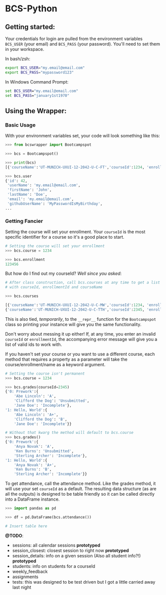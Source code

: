 # BCS-Python

## Getting started:

Your credentials for login are pulled from the environment variables `BCS_USER` (your email) and `BCS_PASS` (your password). You'll need to set them in your workspace.

In bash/zsh:

```bash
export BCS_USER="my.email@email.com"
export BCS_PASS="mypassword123"
```

In Windows Command Prompt:

```cmd
set BCS_USER="my.email@email.com"
set BCS_PASS="january1st1970"
```

## Using the Wrapper:

### Basic Usage

With your environment variables set, your code will look something like this:

```python
>>> from bcswrapper import Bootcampspot

>>> bcs = Bootcampspot()

>>> print(bcs)
[{'courseName':'UT-MUNICH-UXUI-12-2042-U-C-FT','courseId':1234, 'enrollmentId': 123456}]

>>> bcs.user
{'id': 42,
 'userName': 'my.email@email.com',
 'firstName': 'John',
 'lastName': 'Doe',
 'email': 'my.email@email.com',
 'githubUserName': 'MyPasswordIsMyBirthday',
...
```

### Getting Fancier

Setting the course will set your enrollment. Your `courseId` is the most specific identifier for a course so it's a good place to start.

```python
# Setting the course will set your enrollment
>>> bcs.course = 1234

>>> bcs.enrollment
123456
```

But how do I find out my courseId? _Well since you asked_:

```python
# After class construction, call bcs.courses at any time to get a list of records
# with courseId, enrollmentId and courseName

>>> bcs.courses

[{'courseName':'UT-MUNICH-UXUI-12-2042-U-C-MW','courseId':1234, 'enrollmentId': 123456},
{'courseName':'UT-MUNICH-UXUI-12-2042-U-C-TTH','courseId':2345, 'enrollmentId': 234567}]
```

This is also tied, _temporarily_, to the `__repr__` function for the `Bootcampspot` class so printing your instance will give you the same functionality.

Don't worry about messing it up either! If, at any time, you enter an invalid `courseId` or `enrollmentId`, the accompanying error message will give you a list of valid ids to work with.

If you haven't set your course or you want to use a different course, each method that requires a property as a parameter will take the course/enrollment/name as a keyword argument.

```python
# Setting the course isn't permanent
>>> bcs.course = 1234

>>> bcs.grades(courseId=2345)
{'0: Prework':{
    'Abe Lincoln': 'A',
    'Clifford the Dog': 'Unsubmitted',
    'Jane Doe': 'Incomplete'},
'1: Hello, World':{
    'Abe Lincoln': 'A+',
    'Clifford the Dog': 'B',
    'Jane Doe': 'Incomplete'}}

# Without that kwarg the method will default to bcs.course
>>> bcs.grades()
{'0: Prework':{
    'Anya Novak': 'A',
    'Ken Burns': 'Unsubmitted',
    'Sterling Archer': 'Incomplete'},
'1: Hello, World':{
    'Anya Novak': 'A+',
    'Ken Burns': 'B',
    'Sterling Archer': 'Incomplete'}}
```

To get attendance, call the attendance method. Like the grades method, it will use your set `courseId` as a default. The resulting data structure (as are all the outputs) is designed to be table friendly so it can be called directly into a DataFrame instance.

```python
>>> import pandas as pd

>>> df = pd.DataFrame(bcs.attendance())

# Insert table here
```

**@TODO**:

- sessions: all calendar sessions **prototyped**
- session_closest: closest session to right now **prototyped**
- session_details: info on a given session (Also all student info?!) **prototyped**
- students: info on students for a courseId
- weekly_feedback
- assignments
- tests: this was designed to be test driven but I got a little carried away last night
